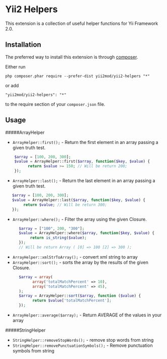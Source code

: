# Yii2 Helpers
This extension is a collection of useful helper functions for Yii Framework 2.0.

Installation
------------

The preferred way to install this extension is through [composer](http://getcomposer.org/download/).

Either run

```
php composer.phar require --prefer-dist yii2mod/yii2-helpers "*"
```

or add

```
"yii2mod/yii2-helpers": "*"
```

to the require section of your `composer.json` file.

Usage
-----
#####ArrayHelper
* ```ArrayHelper::first();``` - Return the first element in an array passing a given truth test.
```php
    $array = [100, 200, 300];
    $value = ArrayHelper::first($array, function($key, $value) {
          return $value >= 150; // Will be return 200;
    });
```
* ```ArrayHelper::last();``` - Return the last element in an array passing a given truth test.
```php
   $array = [100, 200, 300];
   $value = ArrayHelper::last($array, function($key, $value) {
        return $value; // Will be return 300;
   });
``` 
* ```ArrayHelper::where();``` - Filter the array using the given Closure.
```php
      $array = ["100", 200, "300"];
      $value = ArrayHelper::where($array, function($key, $value) {
           return is_string($value);
      });
      // Will be return Array ( [0] => 100 [2] => 300 );
```
* ```ArrayHelper::xmlStrToArray();``` - convert xml string to array
* ```ArrayHelper::sort();``` - sorts the array by the results of the given Closure.
```php
      $array = array(
            array('totalMatchPercent' => 10),
            array('totalMatchPercent' => 45),
      );
      $array = ArrayHelper::sort($array, function ($value) {
            return $value['totalMatchPercent'];
      });
```
* ```ArrayHelper::average($array);``` - Return AVERAGE of the values in your array
 
#####StringHelper
* ```StringHelper::removeStopWords();``` - remove stop words from string
* ```StringHelper::removePunctuationSymbols();``` - Remove punctuation symbols from string
